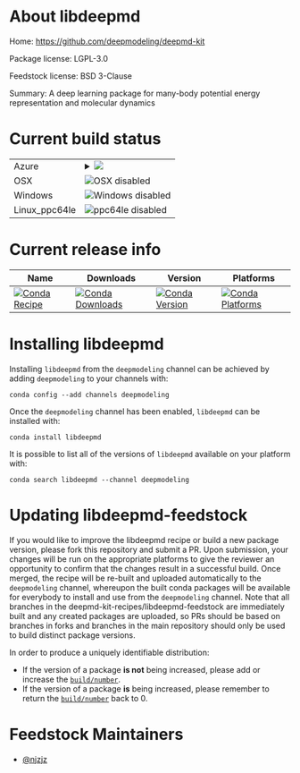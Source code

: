 About libdeepmd
===============

Home: https://github.com/deepmodeling/deepmd-kit

Package license: LGPL-3.0

Feedstock license: BSD 3-Clause

Summary: A deep learning package for many-body potential energy representation and molecular dynamics



Current build status
====================


<table>
    
  <tr>
    <td>Azure</td>
    <td>
      <details>
        <summary>
          <a href="https://dev.azure.com/deepmd-kit-recipes/feedstock-builds/_build/latest?definitionId=2&branchName=master">
            <img src="https://dev.azure.com/deepmd-kit-recipes/feedstock-builds/_apis/build/status/libdeepmd-feedstock?branchName=master">
          </a>
        </summary>
        <table>
          <thead><tr><th>Variant</th><th>Status</th></tr></thead>
          <tbody><tr>
              <td>linux_dp_variantcpufloat_prechightf2.0.0 cpu</td>
              <td>
                <a href="https://dev.azure.com/deepmd-kit-recipes/feedstock-builds/_build/latest?definitionId=2&branchName=master">
                  <img src="https://dev.azure.com/deepmd-kit-recipes/feedstock-builds/_apis/build/status/libdeepmd-feedstock?branchName=master&jobName=linux&configuration=linux_dp_variantcpufloat_prechightf2.0.0 cpu" alt="variant">
                </a>
              </td>
            </tr><tr>
              <td>linux_dp_variantcpufloat_preclowtf2.0.0 cpu</td>
              <td>
                <a href="https://dev.azure.com/deepmd-kit-recipes/feedstock-builds/_build/latest?definitionId=2&branchName=master">
                  <img src="https://dev.azure.com/deepmd-kit-recipes/feedstock-builds/_apis/build/status/libdeepmd-feedstock?branchName=master&jobName=linux&configuration=linux_dp_variantcpufloat_preclowtf2.0.0 cpu" alt="variant">
                </a>
              </td>
            </tr><tr>
              <td>linux_dp_variantgpufloat_prechightf2.0.0 gpu</td>
              <td>
                <a href="https://dev.azure.com/deepmd-kit-recipes/feedstock-builds/_build/latest?definitionId=2&branchName=master">
                  <img src="https://dev.azure.com/deepmd-kit-recipes/feedstock-builds/_apis/build/status/libdeepmd-feedstock?branchName=master&jobName=linux&configuration=linux_dp_variantgpufloat_prechightf2.0.0 gpu" alt="variant">
                </a>
              </td>
            </tr><tr>
              <td>linux_dp_variantgpufloat_preclowtf2.0.0 gpu</td>
              <td>
                <a href="https://dev.azure.com/deepmd-kit-recipes/feedstock-builds/_build/latest?definitionId=2&branchName=master">
                  <img src="https://dev.azure.com/deepmd-kit-recipes/feedstock-builds/_apis/build/status/libdeepmd-feedstock?branchName=master&jobName=linux&configuration=linux_dp_variantgpufloat_preclowtf2.0.0 gpu" alt="variant">
                </a>
              </td>
            </tr>
          </tbody>
        </table>
      </details>
    </td>
  </tr>
  <tr>
    <td>OSX</td>
    <td>
      <img src="https://img.shields.io/badge/OSX-disabled-lightgrey.svg" alt="OSX disabled">
    </td>
  </tr>
  <tr>
    <td>Windows</td>
    <td>
      <img src="https://img.shields.io/badge/Windows-disabled-lightgrey.svg" alt="Windows disabled">
    </td>
  </tr>
  <tr>
    <td>Linux_ppc64le</td>
    <td>
      <img src="https://img.shields.io/badge/ppc64le-disabled-lightgrey.svg" alt="ppc64le disabled">
    </td>
  </tr>
</table>

Current release info
====================

| Name | Downloads | Version | Platforms |
| --- | --- | --- | --- |
| [![Conda Recipe](https://img.shields.io/badge/recipe-libdeepmd-green.svg)](https://anaconda.org/deepmodeling/libdeepmd) | [![Conda Downloads](https://img.shields.io/conda/dn/deepmodeling/libdeepmd.svg)](https://anaconda.org/deepmodeling/libdeepmd) | [![Conda Version](https://img.shields.io/conda/vn/deepmodeling/libdeepmd.svg)](https://anaconda.org/deepmodeling/libdeepmd) | [![Conda Platforms](https://img.shields.io/conda/pn/deepmodeling/libdeepmd.svg)](https://anaconda.org/deepmodeling/libdeepmd) |

Installing libdeepmd
====================

Installing `libdeepmd` from the `deepmodeling` channel can be achieved by adding `deepmodeling` to your channels with:

```
conda config --add channels deepmodeling
```

Once the `deepmodeling` channel has been enabled, `libdeepmd` can be installed with:

```
conda install libdeepmd
```

It is possible to list all of the versions of `libdeepmd` available on your platform with:

```
conda search libdeepmd --channel deepmodeling
```




Updating libdeepmd-feedstock
============================

If you would like to improve the libdeepmd recipe or build a new
package version, please fork this repository and submit a PR. Upon submission,
your changes will be run on the appropriate platforms to give the reviewer an
opportunity to confirm that the changes result in a successful build. Once
merged, the recipe will be re-built and uploaded automatically to the
`deepmodeling` channel, whereupon the built conda packages will be available for
everybody to install and use from the `deepmodeling` channel.
Note that all branches in the deepmd-kit-recipes/libdeepmd-feedstock are
immediately built and any created packages are uploaded, so PRs should be based
on branches in forks and branches in the main repository should only be used to
build distinct package versions.

In order to produce a uniquely identifiable distribution:
 * If the version of a package **is not** being increased, please add or increase
   the [``build/number``](https://conda.io/docs/user-guide/tasks/build-packages/define-metadata.html#build-number-and-string).
 * If the version of a package **is** being increased, please remember to return
   the [``build/number``](https://conda.io/docs/user-guide/tasks/build-packages/define-metadata.html#build-number-and-string)
   back to 0.

Feedstock Maintainers
=====================

* [@njzjz](https://github.com/njzjz/)

